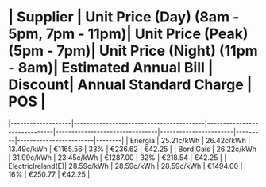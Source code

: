 # | Supplier          | Unit Price (Day) (8am - 5pm, 7pm - 11pm)| Unit Price (Peak) (5pm - 7pm)| Unit Price (Night) (11pm - 8am)| Estimated Annual Bill | Discount| Annual Standard Charge | POS    |
|-------------------|-----------------------------------------|------------------------------|--------------------------------|-----------------------|---------|------------------------|--------|
| Energia           | 25.21c/kWh                              | 26.42c/kWh                   | 13.49c/kWh                     | €1165.56              | 33%     | €236.62                | €42.25 |
| Bord Gais         | 26.22c/kWh                              | 31.99c/kWh                   | 23.45c/kWh                     | €1287.00              | 32%     | €218.54                | €42.25 |
| ElectricIreland(E)| 28.59c/kWh                              | 28.59c/kWh                   | 28.59c/kWh                     | €1494.00              | 16%     | €250.77                | €42.25 |
